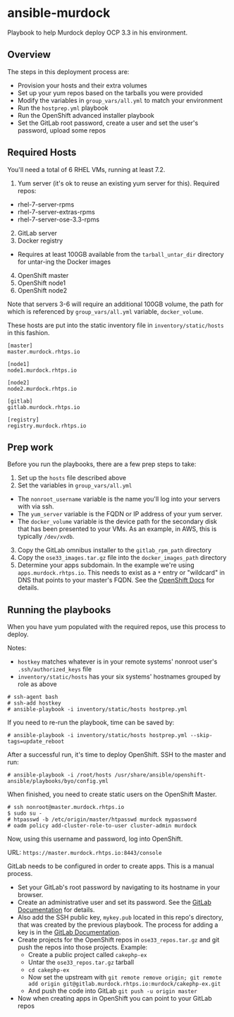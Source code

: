 ansible-murdock
===============

Playbook to help Murdock deploy OCP 3.3 in his environment.

Overview
--------
The steps in this deployment process are:

* Provision your hosts and their extra volumes
* Set up your yum repos based on the tarballs you were provided
* Modify the variables in ```group_vars/all.yml``` to match your environment
* Run the ```hostprep.yml``` playbook
* Run the OpenShift advanced installer playbook
* Set the GitLab root password, create a user and set the user's password, upload some repos

Required Hosts
--------------

You'll need a total of 6 RHEL VMs, running at least 7.2.

1. Yum server (it's ok to reuse an existing yum server for this). Required repos:
  * rhel-7-server-rpms
  * rhel-7-server-extras-rpms
  * rhel-7-server-ose-3.3-rpms
2. GitLab server
3. Docker registry
  * Requires at least 100GB available from the ```tarball_untar_dir``` directory for untar-ing the Docker images
4. OpenShift master
5. OpenShift node1
6. OpenShift node2

Note that servers 3-6 will require an additional 100GB volume, the path for which is referenced by ```group_vars/all.yml``` variable, ```docker_volume```.

These hosts are put into the static inventory file in ```inventory/static/hosts``` in this fashion.

```
[master]
master.murdock.rhtps.io

[node1]
node1.murdock.rhtps.io

[node2]
node2.murdock.rhtps.io

[gitlab]
gitlab.murdock.rhtps.io

[registry]
registry.murdock.rhtps.io
```

Prep work
---------

Before you run the playbooks, there are a few prep steps to take:

1. Set up the ```hosts``` file described above
2. Set the variables in ```group_vars/all.yml```
  * The ```nonroot_username``` variable is the name you'll log into your servers with via ssh.
  * The ```yum_server``` variable is the FQDN or IP address of your yum server.
  * The ```docker_volume``` variable is the device path for the secondary disk that has been presented to your VMs. As an example, in AWS, this is typically ```/dev/xvdb```.
3. Copy the GitLab omnibus installer to the ```gitlab_rpm_path``` directory 
4. Copy the ```ose33_images.tar.gz``` file into the ```docker_images_path``` directory
5. Determine your apps subdomain. In the example we're using ```apps.murdock.rhtps.io```. This needs to exist as a ```*``` entry or "wildcard" in DNS that points to your master's FQDN. See the [OpenShift Docs](https://docs.openshift.com/container-platform/3.3/install_config/install/prerequisites.html#wildcard-dns-prereq) for details. 

Running the playbooks
---------------------

When you have yum populated with the required repos, use this process to deploy.

Notes:
* ```hostkey``` matches whatever is in your remote systems' nonroot user's ```.ssh/authorized_keys``` file
* ```inventory/static/hosts``` has your six systems' hostnames grouped by role as above

```
# ssh-agent bash
# ssh-add hostkey
# ansible-playbook -i inventory/static/hosts hostprep.yml 
```

If you need to re-run the playbook, time can be saved by:

```
# ansible-playbook -i inventory/static/hosts hostprep.yml --skip-tags=update_reboot
```

After a successful run, it's time to deploy OpenShift. SSH to the master and run:

```
# ansible-playbook -i /root/hosts /usr/share/ansible/openshift-ansible/playbooks/byo/config.yml
```

When finished, you need to create static users on the OpenShift Master.

```
# ssh nonroot@master.murdock.rhtps.io
$ sudo su -
# htpasswd -b /etc/origin/master/htpasswd murdock mypassword
# oadm policy add-cluster-role-to-user cluster-admin murdock
```

Now, using this username and password, log into OpenShift.

URL: ```https://master.murdock.rhtps.io:8443/console```

GitLab needs to be configured in order to create apps. This is a manual process.

* Set your GitLab's root password by navigating to its hostname in your browser.
* Create an administrative user and set its password. See the [GitLab Documentation](https://docs.gitlab.com/ce/workflow/add-user/add-user.html) for details.
* Also add the SSH public key, ```mykey.pub``` located in this repo's directory, that was created by the previous playbook. The process for adding a key is in the [GitLab Documentation](https://docs.gitlab.com/ee/gitlab-basics/create-your-ssh-keys.html).
* Create projects for the OpenShift repos in ```ose33_repos.tar.gz``` and git push the repos into those projects. Example:
  * Create a public project called ```cakephp-ex```
  * Untar the ```ose33_repos.tar.gz``` tarball
  * ```cd cakephp-ex```
  * Now set the upstream with ```git remote remove origin; git remote add origin git@gitlab.murdock.rhtps.io:murdock/cakephp-ex.git```
  * And push the code into GitLab ```git push -u origin master```
* Now when creating apps in OpenShift you can point to your GitLab repos
  
